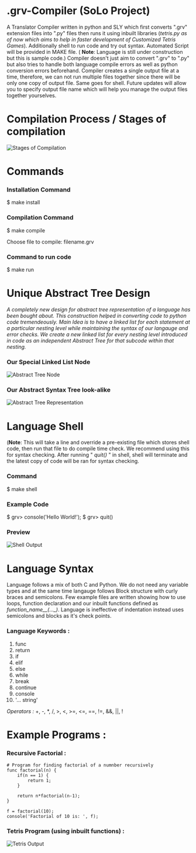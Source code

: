 # .grv-Compiler (SoLo Project)
A Translator Compiler written in python and SLY which first converts ".grv" extension files into ".py" files then runs it using inbuilt libraries (*tetris.py as of now which aims to help in faster development of Customized Tetris Games*). Additionally shell to run code and try out syntax.  Automated Script will be provided in MAKE file. ( **Note**: Language is still under construction but this is sample code.) Compiler doesn't just aim to convert ".grv" to ".py" but also tries to handle both language compile errors as well as python conversion errors beforehand.
Compiler creates a single output file at a time, therefore, we can not run multiple files together since there will be only one copy of output file. Same goes for shell. Future updates will allow you to specify output file name which will help you manage the output files together yourselves.





# Compilation Process / Stages of compilation 
![Stages of Compilation](https://drive.google.com/uc?export=view&id=1sDQk0M-cWpvHkaNh_Mu1PHc-5Z4VVhXB)




# Commands 

### Installation Command
$ make install

### Compilation Command
$ make compile

Choose file to compile: filename.grv

### Command to run code
$ make run




# Unique Abstract Tree Design 
*A completely new design for abstract tree representation of a language has been bought about. This construction helped in converting code to python code tremendeously. Main Idea is to have a linked list for each statement at a particular nesting level while maintaining the syntax of our langauge and error checks. We create a new linked list for every nesting level introduced in code as an independent Abstract Tree for that subcode within that nesting.*
### Our Special Linked List Node
![Abstract Tree Node](https://drive.google.com/uc?export=view&id=1nP4XifUIF_DiQf_XICtR6goNdpiQHH5M)

### Our Abstract Syntax Tree **look-alike**
![Abstract Tree Representation](https://drive.google.com/uc?export=view&id=1b87zMRVHATy0JSgbgUMwKQM_jb13R6JB)



# Language Shell
(**Note**: This will take a line and override a pre-existing file which stores shell code, then run that file to do compile time check. We recommend using this for syntax checking. After running " *quit()* " in shell, shell will terminate and the latest copy of code will be ran for syntax checking.

### Command 
$ make shell

### Example Code
$ grv> console('Hello World!');
$ grv> quit()

### Preview 
![Shell Output](https://drive.google.com/uc?export=view&id=1gK_sg8DQp2DbXX3oiW8yL5f9YLfECQmZ)


# Language Syntax 
Language follows a mix of both C and Python. We do not need any variable types and at the same time langauge follows Block structure with curly braces and semicolons. 
Few example files are written showing how to use loops, function declaration and our inbuilt functions defined as *function_name__(..._)*. Language is ineffective of indentation instead uses semicolons and blocks as it's check points.


### Language Keywords : 
1. func 
2. return
3. if 
4. elif
5. else 
6. while
7. break
8. continue
9. console
10. '... string'

*Operators :* +, -, *, /, >, <, >=, <=, ==, !=, &&, ||, !




# Example Programs :

### Recursive Factorial :
    # Program for finding factorial of a numnber recursively
    func factorial(n) {
        if(n == 1) {
            return 1;
        }

        return n*factorial(n-1);
    }

    f = factorial(10);
    console('Factorial of 10 is: ', f);
    
 
 ### Tetris Program (using inbuilt functions) : 
 ![Tetris Output](https://drive.google.com/uc?export=view&id=1gi1wg11uzmdWS5dgQp31cIwO1MWwUGaA)
